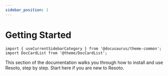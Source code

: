 ```yaml
---
sidebar_position: 1
---
```


# Getting Started

```mdx-code-block
import { useCurrentSidebarCategory } from '@docusaurus/theme-common';
import DocCardList from '@theme/DocCardList';
```

This section of the documentation walks you through how to install and use Resoto, step by step. Start here if you are new to Resoto.

<DocCardList items={useCurrentSidebarCategory().items}/>
